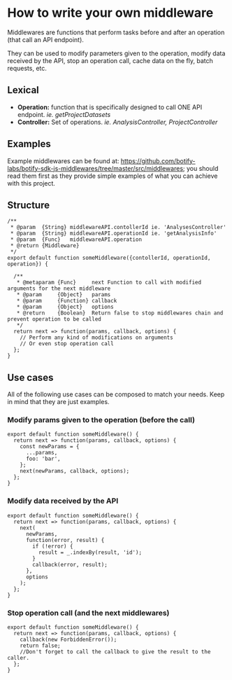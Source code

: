 # How to write your own middleware

Middlewares are functions that perform tasks before and after an operation (that call an API endpoint).

They can be used to modify parameters given to the operation, modify data received by the API, stop an operation call, cache data on the fly, batch requests, etc.

## Lexical
- **Operation:** function that is specifically designed to call ONE API endpoint. *ie. getProjectDatasets*
- **Controller:** Set of operations. *ie. AnalysisController, ProjectController*

## Examples
Example middlewares can be found at: https://github.com/botify-labs/botify-sdk-js-middlewares/tree/master/src/middlewares; you should read them first as they provide simple examples of what you can achieve with this project.

## Structure
```JS
/**
 * @param  {String} middlewareAPI.contollerId ie. 'AnalysesController'
 * @param  {String} middlewareAPI.operationId ie. 'getAnalysisInfo'
 * @param  {Func}   middlewareAPI.operation
 * @return {Middleware}
 */
export default function someMiddleware({contollerId, operationId, operation}) {

  /**
   * @metaparam {Func}     next Function to call with modified arguments for the next middleware
   * @param     {Object}   params
   * @param     {Function} callback
   * @param     {Object}   options
   * @return    {Boolean}  Return false to stop middlewares chain and prevent operation to be called
   */
  return next => function(params, callback, options) {
    // Perform any kind of modifications on arguments
    // Or even stop operation call
  };
}
```

## Use cases
All of the following use cases can be composed to match your needs. Keep in mind that they are just examples.

### Modify params given to the operation (before the call)
```JS
export default function someMiddleware() {
  return next => function(params, callback, options) {
    const newParams = {
      ...params,
      foo: 'bar',
    };
    next(newParams, callback, options);
  };
}
```

### Modify data received by the API
```JS
export default function someMiddleware() {
  return next => function(params, callback, options) {
    next(
      newParams,
      function(error, result) {
        if (!error) {
          result = _.indexBy(result, 'id');
        }
        callback(error, result);
      },
      options
    );
  };
}
```

### Stop operation call (and the next middlewares)
```JS
export default function someMiddleware() {
  return next => function(params, callback, options) {
    callback(new ForbiddenError());
    return false;
    //Don't forget to call the callback to give the result to the caller.
  };
}
```
